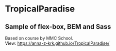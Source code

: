 # TropicalParadise
##  Sample of flex-box, BEM and Sass  
Based on course by MMC School.  
View: https://anna-z-krk.github.io/TropicalParadise/
